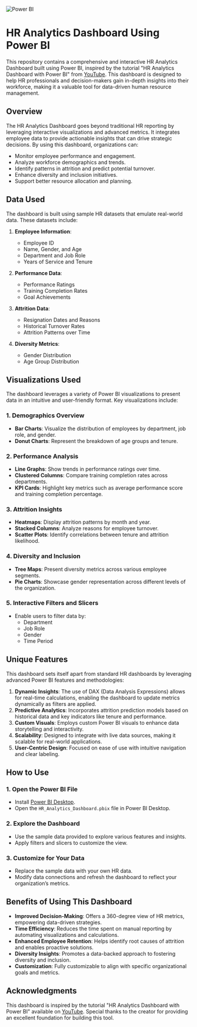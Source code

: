 ![Power BI](https://img.shields.io/badge/Power_BI-Report-blue)

# HR Analytics Dashboard Using Power BI

This repository contains a comprehensive and interactive HR Analytics Dashboard built using Power BI, inspired by the tutorial "HR Analytics Dashboard with Power BI" from [YouTube](https://www.youtube.com/watch?v=snzq7Ev6HDI). This dashboard is designed to help HR professionals and decision-makers gain in-depth insights into their workforce, making it a valuable tool for data-driven human resource management.

## Overview

The HR Analytics Dashboard goes beyond traditional HR reporting by leveraging interactive visualizations and advanced metrics. It integrates employee data to provide actionable insights that can drive strategic decisions. By using this dashboard, organizations can:

- Monitor employee performance and engagement.
- Analyze workforce demographics and trends.
- Identify patterns in attrition and predict potential turnover.
- Enhance diversity and inclusion initiatives.
- Support better resource allocation and planning.

## Data Used

The dashboard is built using sample HR datasets that emulate real-world data. These datasets include:

1. **Employee Information**:
   - Employee ID
   - Name, Gender, and Age
   - Department and Job Role
   - Years of Service and Tenure
   
2. **Performance Data**:
   - Performance Ratings
   - Training Completion Rates
   - Goal Achievements

3. **Attrition Data**:
   - Resignation Dates and Reasons
   - Historical Turnover Rates
   - Attrition Patterns over Time

4. **Diversity Metrics**:
   - Gender Distribution
   - Age Group Distribution

## Visualizations Used

The dashboard leverages a variety of Power BI visualizations to present data in an intuitive and user-friendly format. Key visualizations include:

### 1. **Demographics Overview**
   - **Bar Charts**: Visualize the distribution of employees by department, job role, and gender.
   - **Donut Charts**: Represent the breakdown of age groups and tenure.

### 2. **Performance Analysis**
   - **Line Graphs**: Show trends in performance ratings over time.
   - **Clustered Columns**: Compare training completion rates across departments.
   - **KPI Cards**: Highlight key metrics such as average performance score and training completion percentage.

### 3. **Attrition Insights**
   - **Heatmaps**: Display attrition patterns by month and year.
   - **Stacked Columns**: Analyze reasons for employee turnover.
   - **Scatter Plots**: Identify correlations between tenure and attrition likelihood.

### 4. **Diversity and Inclusion**
   - **Tree Maps**: Present diversity metrics across various employee segments.
   - **Pie Charts**: Showcase gender representation across different levels of the organization.

### 5. **Interactive Filters and Slicers**
   - Enable users to filter data by:
     - Department
     - Job Role
     - Gender
     - Time Period

## Unique Features

This dashboard sets itself apart from standard HR dashboards by leveraging advanced Power BI features and methodologies:

1. **Dynamic Insights**: The use of DAX (Data Analysis Expressions) allows for real-time calculations, enabling the dashboard to update metrics dynamically as filters are applied.
2. **Predictive Analytics**: Incorporates attrition prediction models based on historical data and key indicators like tenure and performance.
3. **Custom Visuals**: Employs custom Power BI visuals to enhance data storytelling and interactivity.
4. **Scalability**: Designed to integrate with live data sources, making it scalable for real-world applications.
5. **User-Centric Design**: Focused on ease of use with intuitive navigation and clear labeling.

## How to Use

### 1. Open the Power BI File
- Install [Power BI Desktop](https://powerbi.microsoft.com/).
- Open the `HR_Analytics_Dashboard.pbix` file in Power BI Desktop.

### 2. Explore the Dashboard
- Use the sample data provided to explore various features and insights.
- Apply filters and slicers to customize the view.

### 3. Customize for Your Data
- Replace the sample data with your own HR data.
- Modify data connections and refresh the dashboard to reflect your organization’s metrics.

## Benefits of Using This Dashboard

- **Improved Decision-Making**: Offers a 360-degree view of HR metrics, empowering data-driven strategies.
- **Time Efficiency**: Reduces the time spent on manual reporting by automating visualizations and calculations.
- **Enhanced Employee Retention**: Helps identify root causes of attrition and enables proactive solutions.
- **Diversity Insights**: Promotes a data-backed approach to fostering diversity and inclusion.
- **Customization**: Fully customizable to align with specific organizational goals and metrics.

## Acknowledgments

This dashboard is inspired by the tutorial "HR Analytics Dashboard with Power BI" available on [YouTube](https://www.youtube.com/watch?v=snzq7Ev6HDI). Special thanks to the creator for providing an excellent foundation for building this tool.

